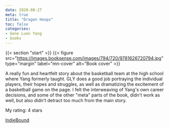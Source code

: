 ```yaml
---
date: 2020-08-27
meta: true
title: "Dragon Hoops"
toc: false
categories:
- Gene Luen Yang
- books
---
```


{{< section "start" >}}
{{< figure src="https://images.booksense.com/images/794/720/9781626720794.jpg" type="margin" label="mn-cover" alt="Book cover" >}}

A really fun and heartfelt story about the basketball team at the high school where Yang formerly taught. GLY does a good job portraying the individual players, their hopes and struggles, as well as dramatizing the excitement of a basketball game on the page. I felt the interweaving of Yang's own career decisions, and some of the other "meta" parts of the book, didn't work as well, but also didn't detract too much from the main story.

My rating: 4 stars  

[IndieBound](https://www.indiebound.org/book/9781626720794)
